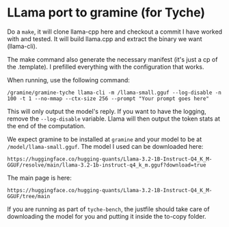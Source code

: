# LLama port to gramine (for Tyche)

Do a `make`, it will clone llama-cpp here and checkout a commit I have worked with and tested.
It will build llama.cpp and extract the binary we want (llama-cli).

The make command also generate the necessary manifest (it's just a cp of the .template).
I prefilled everything with the configuration that works.


When running, use the following command:

```
/gramine/gramine-tyche llama-cli -m /llama-small.gguf --log-disable -n 100 -t 1 --no-mmap --ctx-size 256 --prompt "Your prompt goes here"
```

This will only output the model's reply.
If you want to have the logging, remove the `--log-disable` variable.
Llama will then output the token stats at the end of the computation.



We expect gramine to be installed at `gramine` and your model to be at `/model/llama-small.gguf`.
The model I used can be downloaded here:

```
https://huggingface.co/hugging-quants/Llama-3.2-1B-Instruct-Q4_K_M-GGUF/resolve/main/llama-3.2-1b-instruct-q4_k_m.gguf?download=true
```

The main page is here:

```
https://huggingface.co/hugging-quants/Llama-3.2-1B-Instruct-Q4_K_M-GGUF/tree/main
```

If you are running as part of `tyche-bench`, the justfile should take care of downloading the model for you and putting it inside the to-copy folder.
